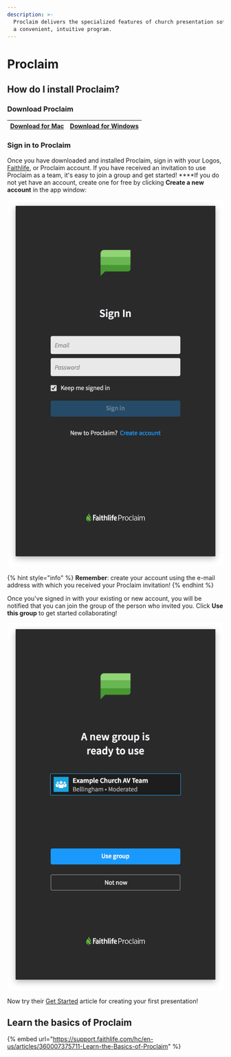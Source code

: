 ```yaml
---
description: >-
  Proclaim delivers the specialized features of church presentation software in
  a convenient, intuitive program.
---
```


# Proclaim

## How do I install Proclaim?

### Download Proclaim

| [Download for Mac](http://downloads.proclaimonline.com/mac/dmg/Proclaim.dmg) | [Download for Windows](http://downloads.logoscdn.com/Proclaim/Installer/ProclaimSetup.exe) |
| :--- | :--- |


### Sign in to Proclaim

Once you have downloaded and installed Proclaim, sign in with your Logos, [Faithlife](https://faithlife.com/), or Proclaim account. If you have received an invitation to use Proclaim as a team, it's easy to join a group and get started! ****If you do not yet have an account, create one for free by clicking **Create a new account** in the app window:

![](../../.gitbook/assets/image%20%286%29.png)

{% hint style="info" %}
**Remember**: create your account using the e-mail address with which you received your Proclaim invitation!
{% endhint %}

Once you've signed in with your existing or new account, you will be notified that you can join the group of the person who invited you. Click **Use this group** to get started collaborating!

![](../../.gitbook/assets/image%20%284%29.png)

Now try their [Get Started](https://support.proclaimonline.com/hc/en-us/articles/203350425) article for creating your first presentation!

## Learn the basics of Proclaim

{% embed url="https://support.faithlife.com/hc/en-us/articles/360007375711-Learn-the-Basics-of-Proclaim" %}




